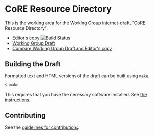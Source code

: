 # CoRE Resource Directory

This is the working area for the Working Group internet-draft, "CoRE Resource Directory".

* [Editor's copy](https://core-wg.github.io/resource-directory/)  [![Build Status](https://travis-ci.org/core-wg/resource-directory.svg?branch=master)](https://travis-ci.org/core-wg/resource-directory)
* [Working Group Draft](https://tools.ietf.org/html/draft-ietf-core-resource-directory)
* [Compare Working Group Draft and Editor's copy](https://tools.ietf.org/rfcdiff?url1=https://tools.ietf.org/id/draft-ietf-core-resource-directory.txt&url2=https://core-wg.github.io/resource-directory/draft-ietf-core-resource-directory.txt)


## Building the Draft

Formatted text and HTML versions of the draft can be built using `make`.

```sh
$ make
```

This requires that you have the necessary software installed.  See
[the instructions](https://github.com/martinthomson/i-d-template/blob/master/doc/SETUP.md).


## Contributing

See the
[guidelines for contributions](https://github.com/core-wg/resource-directory/blob/master/CONTRIBUTING.md).
